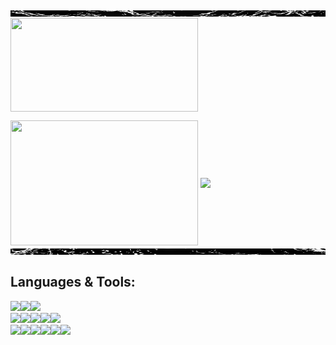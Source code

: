 <img align="center" width="600" height="10" src="https://github.com/caliskate/caliskate/blob/main/wavegif-ezgif.com-crop%20(1).gif?raw=true" align=center>
<img align="center" width="300" height="150" src="https://github.com/caliskate/caliskate/blob/main/f2.gif?raw=true">

<img height=200 width="300" align="center" src="https://github-readme-stats.vercel.app/api/top-langs?username=caliskate&layout=compact&langs_count=8&theme=transparent"/>  <img height=200 align="center" src="https://streak-stats.demolab.com?user=caliskate&theme=transparent&border_radius=3.0&card_width=250&date_format=n/j/Y&currStreakLabel=42f58a&currStreakNum=42f58a&card_height=200"/>
<img align="center" width="600" height="10" src="https://github.com/caliskate/caliskate/blob/main/wavegif-ezgif.com-crop%20(2).gif?raw=true" align=center>

## Languages & Tools: 
<img src="https://img.shields.io/badge/Adafruit-000000.svg?style=for-the-badge&logo=Adafruit&logoColor=white"><img src="https://img.shields.io/badge/Arduino-00878F.svg?style=for-the-badge&logo=Arduino&logoColor=white"><img src="https://img.shields.io/badge/Autodesk-000000.svg?style=for-the-badge&logo=Autodesk&logoColor=white">
<br><img src="https://img.shields.io/badge/Python-3776AB.svg?style=for-the-badge&logo=Python&logoColor=white"><img src="https://img.shields.io/badge/Jupyter-F37626.svg?style=for-the-badge&logo=Jupyter&logoColor=white"><img src="https://img.shields.io/badge/PyTorch-EE4C2C.svg?style=for-the-badge&logo=PyTorch&logoColor=white"><img src="https://img.shields.io/badge/PostgreSQL-4169E1.svg?style=for-the-badge&logo=PostgreSQL&logoColor=white"><img src="https://img.shields.io/badge/TensorFlow-FF6F00.svg?style=for-the-badge&logo=TensorFlow&logoColor=white">
<br><img src="https://img.shields.io/badge/pandas-150458.svg?style=for-the-badge&logo=pandas&logoColor=white"><img src="https://img.shields.io/badge/NumPy-013243.svg?style=for-the-badge&logo=NumPy&logoColor=white"><img src="https://img.shields.io/badge/scikitlearn-F7931E.svg?style=for-the-badge&logo=scikit-learn&logoColor=white"><img src="https://img.shields.io/badge/.ENV-ECD53F.svg?style=for-the-badge&logo=dotenv&logoColor=black"><img src="https://img.shields.io/badge/OpenCV-5C3EE8.svg?style=for-the-badge&logo=OpenCV&logoColor=white"><img src="https://img.shields.io/badge/OpenAI-412991.svg?style=for-the-badge&logo=OpenAI&logoColor=white">

